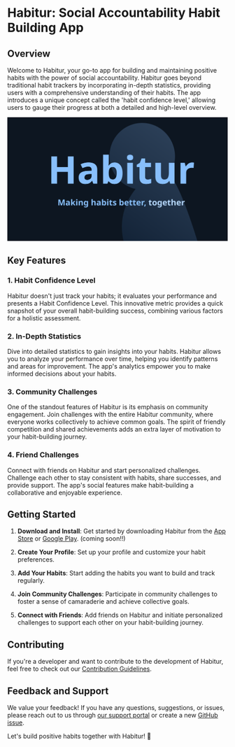 # Habitur: Social Accountability Habit Building App

## Overview

Welcome to Habitur, your go-to app for building and maintaining positive habits with the power of social accountability. Habitur goes beyond traditional habit trackers by incorporating in-depth statistics, providing users with a comprehensive understanding of their habits. The app introduces a unique concept called the 'habit confidence level,' allowing users to gauge their progress at both a detailed and high-level overview.

![Habitur Banner](docs/images/banner.svg)

## Key Features

### 1. Habit Confidence Level

Habitur doesn't just track your habits; it evaluates your performance and presents a Habit Confidence Level. This innovative metric provides a quick snapshot of your overall habit-building success, combining various factors for a holistic assessment.

### 2. In-Depth Statistics

Dive into detailed statistics to gain insights into your habits. Habitur allows you to analyze your performance over time, helping you identify patterns and areas for improvement. The app's analytics empower you to make informed decisions about your habits.

### 3. Community Challenges

One of the standout features of Habitur is its emphasis on community engagement. Join challenges with the entire Habitur community, where everyone works collectively to achieve common goals. The spirit of friendly competition and shared achievements adds an extra layer of motivation to your habit-building journey.

### 4. Friend Challenges

Connect with friends on Habitur and start personalized challenges. Challenge each other to stay consistent with habits, share successes, and provide support. The app's social features make habit-building a collaborative and enjoyable experience.

## Getting Started

1. **Download and Install**: Get started by downloading Habitur from the [App Store](#) or [Google Play](#). (coming soon!!)

2. **Create Your Profile**: Set up your profile and customize your habit preferences.

3. **Add Your Habits**: Start adding the habits you want to build and track regularly.

4. **Join Community Challenges**: Participate in community challenges to foster a sense of camaraderie and achieve collective goals.

5. **Connect with Friends**: Add friends on Habitur and initiate personalized challenges to support each other on your habit-building journey.

## Contributing

If you're a developer and want to contribute to the development of Habitur, feel free to check out our [Contribution Guidelines](CONTRIBUTING.md).

## Feedback and Support

We value your feedback! If you have any questions, suggestions, or issues, please reach out to us through [our support portal](#) or create a new [GitHub issue](https://github.com/SlysDev/habitur/issues).

Let's build positive habits together with Habitur! 🌟
